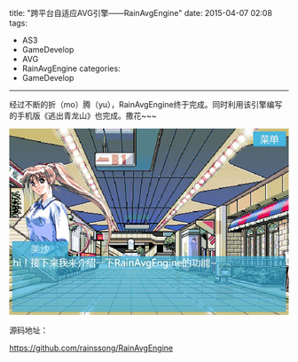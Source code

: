 ﻿title: "跨平台自适应AVG引擎——RainAvgEngine"
date: 2015-04-07 02:08 
tags: 
- AS3
- GameDevelop
- AVG
- RainAvgEngine
categories:
- GameDevelop
---

经过不断的折（mo）腾（yu），RainAvgEngine终于完成。同时利用该引擎编写的手机版《逃出青龙山》也完成。撒花~~~


![RainAvgEngine](../images/rain_avg_engine.jpg "RainAvgEngine")


源码地址：

https://github.com/rainssong/RainAvgEngine